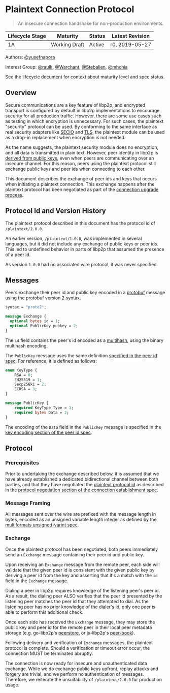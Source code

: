 # Plaintext Connection Protocol

> An insecure connection handshake for non-production environments.

| Lifecycle Stage | Maturity      | Status | Latest Revision |
|-----------------|---------------|--------|-----------------|
| 1A              | Working Draft | Active | r0, 2019-05-27  |


Authors: [@yusefnapora]

Interest Group: [@raulk], [@Warchant], [@Stebalien], [@mhchia]

[@yusefnapora]: https://github.com/yusefnapora
[@raulk]: https://github.com/raulk
[@Warchant]: https://github.com/Warchant
[@Stebalien]: https://github.com/Stebalien
[@mhchia]: https://github.com/mhchia

See the [lifecycle document][lifecycle-spec] for context about maturity level
and spec status.

[lifecycle-spec]: https://github.com/libp2p/specs/blob/master/00-framework-01-spec-lifecycle.md

## Overview

Secure communications are a key feature of libp2p, and encrypted transport is
configured by default in libp2p implementations to encourage security for all
production traffic. However, there are some use cases such as testing in which
encryption is unnecessary. For such cases, the plaintext "security" protocol can
be used. By conforming to the same interface as real security adapters like
[SECIO][secio-spec] and [TLS][tls-spec], the plaintext module can be used as a
drop-in replacement when encryption is not needed.

As the name suggests, the plaintext security module does no encryption, and all
data is transmitted in plain text. However, peer identity in libp2p is [derived
from public keys][peer-id-spec], even when peers are communicating over an
insecure channel. For this reason, peers using the plaintext protocol still
exchange public keys and peer ids when connecting to each other.

This document describes the exchange of peer ids and keys that occurs when
initiating a plaintext connection. This exchange happens after the plaintext
protocol has been negotiated as part of the [connection upgrade
process][conn-spec-conn-upgrade].

## Protocol Id and Version History

The plaintext protocol described in this document has the protocol id of
`/plaintext/2.0.0`. 

An earlier version, `/plaintext/1.0.0`, was implemented in several languages,
but it did not include any exchange of public keys or peer ids. This led to
undefined behavior in parts of libp2p that assumed the presence of a peer id.

As version `1.0.0` had no associated wire protocol, it was never specified.

## Messages

Peers exchange their peer id and public key encoded in a
[protobuf][protobuf-spec] message using the protobuf version 2 syntax.

``` protobuf
syntax = "proto2";

message Exchange {
  optional bytes id = 1;
  optional PublicKey pubkey = 2;
}
```

The `id` field contains the peer's id encoded as a [multihash][multihash],
using the binary multihash encoding.

The `PublicKey` message uses the same definition [specified in the peer id
spec][peer-id-spec-pubkey-message]. For reference, it is defined as follows:

``` protobuf
enum KeyType {
	RSA = 0;
	Ed25519 = 1;
	Secp256k1 = 2;
	ECDSA = 3;
}

message PublicKey {
	required KeyType Type = 1;
	required bytes Data = 2;
}
```

The encoding of the `Data` field in the `PublicKey` message is specified in the
[key encoding section of the peer id spec][peer-id-spec-key-encoding].

## Protocol

### Prerequisites

Prior to undertaking the exchange described below, it is assumed that we have
already established a dedicated bidirectional channel between both parties, and
that they have negotiated the [plaintext protocol
id](#protocol-id-and-version-history) as described in the [protocol negotiation
section of the connection establishment spec][conn-spec-protocol-negotiation].

### Message Framing

All messages sent over the wire are prefixed with the message length in bytes,
encoded as an unsigned variable length integer as defined by the [multiformats
unsigned-varint spec][uvarint-spec].

### Exchange

Once the plaintext protocol has been negotiated, both peers immediately send an
`Exchange` message containing their peer id and public key.

Upon receiving an `Exchange` message from the remote peer, each side will
validate that the given peer id is consistent with the given public key by
deriving a peer id from the key and asserting that it's a match with the `id`
field in the `Exchange` message.

Dialing a peer in libp2p requires knowledge of the listening peer's peer id. As
a result, the dialing peer ALSO verifies that the peer id presented by the
listening peer matches the peer id that they attempted to dial. As the listening
peer has no prior knowledge of the dialer's id, only one peer is able to perform
this additional check.

Once each side has received the `Exchange` message, they may store the public
key and peer id for the remote peer in their local peer metadata storage (e.g.
go-libp2p's [peerstore][go-libp2p-peerstore], or js-libp2p's
[peer-book][js-peer-book]).

Following delivery and verification of `Exchange` messages, the plaintext
protocol is complete. Should a verification or timeout error occur, the
connection MUST be terminated abruptly.

The connection is now ready for insecure and unauthenticated data exchange.
While we do exchange public keys upfront, replay attacks and forgery are
trivial, and we perform no authentication of messages. Therefore, we reiterate
the unsuitability of `/plaintext/2.0.0` for production usage.

[protobuf-spec]: https://developers.google.com/protocol-buffers/docs/reference/proto2-spec
[secio-spec]: ../secio/README.md
[tls-spec]: ../tls/tls.md
[peer-id-spec]: ../peer-ids/peer-ids.md
[peer-id-spec-pubkey-message]: ../peer-ids/peer-ids.md#keys
[peer-id-spec-key-encoding]: ../peer-ids/peer-ids.md#how-keys-are-encoded-and-messages-signed
[uvarint-spec]: https://github.com/multiformats/unsigned-varint
[multihash]: https://github.com/multiformats/multihash
[conn-spec-conn-upgrade]: ../connections/README.md#connection-upgrade
[conn-spec-protocol-negotiation]: ../connnection/README.md#protocol-negotiation
[go-libp2p-peerstore]: https://github.com/libp2p/go-libp2p-peerstore
[js-peer-book]: https://github.com/libp2p/js-peer-book
